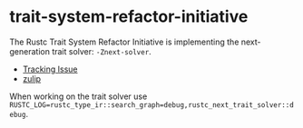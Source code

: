 # trait-system-refactor-initiative

The Rustc Trait System Refactor Initiative is implementing the next-generation
trait solver: `-Znext-solver`.

- [Tracking Issue](https://github.com/rust-lang/rust/issues/107374)
- [zulip](https://rust-lang.zulipchat.com/#channels/364551/t-types.2Ftrait-system-refactor/general)

When working on the trait solver use `RUSTC_LOG=rustc_type_ir::search_graph=debug,rustc_next_trait_solver::debug`.
